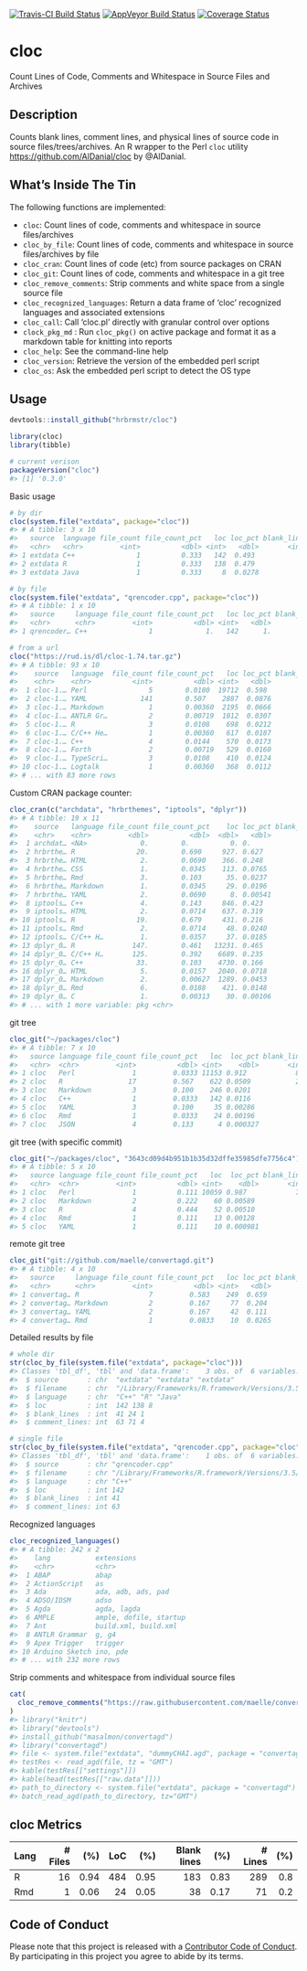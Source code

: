 
<!-- README.md is generated from README.Rmd. Please edit that file -->

[![Travis-CI Build
Status](https://travis-ci.org/hrbrmstr/cloc.svg?branch=master)](https://travis-ci.org/hrbrmstr/cloc)
[![AppVeyor Build
Status](https://ci.appveyor.com/api/projects/status/github/hrbrmstr/cloc?branch=master&svg=true)](https://ci.appveyor.com/project/hrbrmstr/cloc)
[![Coverage
Status](https://img.shields.io/codecov/c/github/hrbrmstr/cloc/master.svg)](https://codecov.io/github/hrbrmstr/cloc?branch=master)

# cloc

Count Lines of Code, Comments and Whitespace in Source Files and
Archives

## Description

Counts blank lines, comment lines, and physical lines of source code in
source files/trees/archives. An R wrapper to the Perl `cloc` utility
<https://github.com/AlDanial/cloc> by @AlDanial.

## What’s Inside The Tin

The following functions are implemented:

  - `cloc`: Count lines of code, comments and whitespace in source
    files/archives
  - `cloc_by_file`: Count lines of code, comments and whitespace in
    source files/archives by file
  - `cloc_cran`: Count lines of code (etc) from source packages on CRAN
  - `cloc_git`: Count lines of code, comments and whitespace in a git
    tree
  - `cloc_remove_comments`: Strip comments and white space from a single
    source file
  - `cloc_recognized_languages`: Return a data frame of ‘cloc’
    recognized languages and associated extensions
  - `cloc_call`: Call ‘cloc.pl’ directly with granular control over
    options
  - `clock_pkg_md` : Run `cloc_pkg()` on active package and format it as
    a markdown table for knitting into reports
  - `cloc_help`: See the command-line help
  - `cloc_version`: Retrieve the version of the embedded perl script
  - `cloc_os`: Ask the embedded perl script to detect the OS type

## Usage

``` r
devtools::install_github("hrbrmstr/cloc")
```

``` r
library(cloc)
library(tibble)

# current verison
packageVersion("cloc")
#> [1] '0.3.0'
```

Basic usage

``` r
# by dir
cloc(system.file("extdata", package="cloc"))
#> # A tibble: 3 x 10
#>   source  language file_count file_count_pct   loc loc_pct blank_lines blank_line_pct comment_lines comment_line_pct
#>   <chr>   <chr>         <int>          <dbl> <int>   <dbl>       <int>          <dbl>         <int>            <dbl>
#> 1 extdata C++               1          0.333   142  0.493           41         0.621             63           0.457 
#> 2 extdata R                 1          0.333   138  0.479           24         0.364             71           0.514 
#> 3 extdata Java              1          0.333     8  0.0278           1         0.0152             4           0.0290

# by file
cloc(system.file("extdata", "qrencoder.cpp", package="cloc"))
#> # A tibble: 1 x 10
#>   source     language file_count file_count_pct   loc loc_pct blank_lines blank_line_pct comment_lines comment_line_pct
#>   <chr>      <chr>         <int>          <dbl> <int>   <dbl>       <int>          <dbl>         <int>            <dbl>
#> 1 qrencoder… C++               1             1.   142      1.          41             1.            63               1.

# from a url
cloc("https://rud.is/dl/cloc-1.74.tar.gz")
#> # A tibble: 93 x 10
#>    source   language  file_count file_count_pct   loc loc_pct blank_lines blank_line_pct comment_lines comment_line_pct
#>    <chr>    <chr>          <int>          <dbl> <int>   <dbl>       <int>          <dbl>         <int>            <dbl>
#>  1 cloc-1.… Perl               5        0.0180  19712  0.598         1353       0.420             2430          0.443  
#>  2 cloc-1.… YAML             141        0.507    2887  0.0876           1       0.000311           141          0.0257 
#>  3 cloc-1.… Markdown           1        0.00360  2195  0.0666         226       0.0702              26          0.00474
#>  4 cloc-1.… ANTLR Gr…          2        0.00719  1012  0.0307         200       0.0621              59          0.0108 
#>  5 cloc-1.… R                  3        0.0108    698  0.0212          95       0.0295             312          0.0569 
#>  6 cloc-1.… C/C++ He…          1        0.00360   617  0.0187         191       0.0593             780          0.142  
#>  7 cloc-1.… C++                4        0.0144    570  0.0173         132       0.0410             173          0.0315 
#>  8 cloc-1.… Forth              2        0.00719   529  0.0160          17       0.00528             84          0.0153 
#>  9 cloc-1.… TypeScri…          3        0.0108    410  0.0124          52       0.0162              39          0.00711
#> 10 cloc-1.… Logtalk            1        0.00360   368  0.0112          59       0.0183              57          0.0104 
#> # ... with 83 more rows
```

Custom CRAN package counter:

``` r
cloc_cran(c("archdata", "hrbrthemes", "iptools", "dplyr"))
#> # A tibble: 19 x 11
#>    source   language file_count file_count_pct    loc loc_pct blank_lines blank_line_pct comment_lines comment_line_pct
#>    <chr>    <chr>         <dbl>          <dbl>  <dbl>   <dbl>       <dbl>          <dbl>         <dbl>            <dbl>
#>  1 archdat… <NA>             0.        0.          0. 0.               0.        0.                 0.         0.      
#>  2 hrbrthe… R               20.        0.690     927. 0.627          183.        0.523            549.         0.823   
#>  3 hrbrthe… HTML             2.        0.0690    366. 0.248           48.        0.137              2.         0.00300 
#>  4 hrbrthe… CSS              1.        0.0345    113. 0.0765          27.        0.0771             0.         0.      
#>  5 hrbrthe… Rmd              3.        0.103      35. 0.0237          78.        0.223            116.         0.174   
#>  6 hrbrthe… Markdown         1.        0.0345     29. 0.0196          14.        0.0400             0.         0.      
#>  7 hrbrthe… YAML             2.        0.0690      8. 0.00541          0.        0.                 0.         0.      
#>  8 iptools… C++              4.        0.143     846. 0.423          167.        0.408            375.         0.289   
#>  9 iptools… HTML             2.        0.0714    637. 0.319           54.        0.132              2.         0.00154 
#> 10 iptools… R               19.        0.679     431. 0.216          125.        0.306            625.         0.482   
#> 11 iptools… Rmd              2.        0.0714     48. 0.0240          33.        0.0807            72.         0.0555  
#> 12 iptools… C/C++ H…         1.        0.0357     37. 0.0185          30.        0.0733           223.         0.172   
#> 13 dplyr_0… R              147.        0.461   13231. 0.465         2672.        0.390           3879.         0.673   
#> 14 dplyr_0… C/C++ H…       125.        0.392    6689. 0.235         1837.        0.268            270.         0.0469  
#> 15 dplyr_0… C++             33.        0.103    4730. 0.166          920.        0.134            337.         0.0585  
#> 16 dplyr_0… HTML             5.        0.0157   2040. 0.0718         174.        0.0254             5.         0.000868
#> 17 dplyr_0… Markdown         2.        0.00627  1289. 0.0453         624.        0.0910             0.         0.      
#> 18 dplyr_0… Rmd              6.        0.0188    421. 0.0148         622.        0.0907          1270.         0.220   
#> 19 dplyr_0… C                1.        0.00313    30. 0.00106          7.        0.00102            0.         0.      
#> # ... with 1 more variable: pkg <chr>
```

git tree

``` r
cloc_git("~/packages/cloc")
#> # A tibble: 7 x 10
#>   source language file_count file_count_pct   loc  loc_pct blank_lines blank_line_pct comment_lines comment_line_pct
#>   <chr>  <chr>         <int>          <dbl> <int>    <dbl>       <int>          <dbl>         <int>            <dbl>
#> 1 cloc   Perl              1         0.0333 11153 0.912            835         0.705           1291          0.722  
#> 2 cloc   R                17         0.567    622 0.0509           207         0.175            360          0.201  
#> 3 cloc   Markdown          3         0.100    246 0.0201            49         0.0414             0          0.     
#> 4 cloc   C++               1         0.0333   142 0.0116            41         0.0346            63          0.0352 
#> 5 cloc   YAML              3         0.100     35 0.00286           14         0.0118             3          0.00168
#> 6 cloc   Rmd               1         0.0333    24 0.00196           38         0.0321            71          0.0397 
#> 7 cloc   JSON              4         0.133      4 0.000327           0         0.                 0          0.
```

git tree (with specific commit)

``` r
cloc_git("~/packages/cloc", "3643cd09d4b951b1b35d32dffe35985dfe7756c4")
#> # A tibble: 5 x 10
#>   source language file_count file_count_pct   loc  loc_pct blank_lines blank_line_pct comment_lines comment_line_pct
#>   <chr>  <chr>         <int>          <dbl> <int>    <dbl>       <int>          <dbl>         <int>            <dbl>
#> 1 cloc   Perl              1          0.111 10059 0.987            787        0.911            1292         0.957   
#> 2 cloc   Markdown          2          0.222    60 0.00589           31        0.0359              0         0.      
#> 3 cloc   R                 4          0.444    52 0.00510           22        0.0255             25         0.0185  
#> 4 cloc   Rmd               1          0.111    13 0.00128           21        0.0243             32         0.0237  
#> 5 cloc   YAML              1          0.111    10 0.000981           3        0.00347             1         0.000741
```

remote git tree

``` r
cloc_git("git://github.com/maelle/convertagd.git")
#> # A tibble: 4 x 10
#>   source     language file_count file_count_pct   loc loc_pct blank_lines blank_line_pct comment_lines comment_line_pct
#>   <chr>      <chr>         <int>          <dbl> <int>   <dbl>       <int>          <dbl>         <int>            <dbl>
#> 1 convertag… R                 7         0.583    249  0.659           70          0.560            68           0.667 
#> 2 convertag… Markdown          2         0.167     77  0.204           23          0.184             0           0.    
#> 3 convertag… YAML              2         0.167     42  0.111           16          0.128             4           0.0392
#> 4 convertag… Rmd               1         0.0833    10  0.0265          16          0.128            30           0.294
```

Detailed results by file

``` r
# whole dir
str(cloc_by_file(system.file("extdata", package="cloc")))
#> Classes 'tbl_df', 'tbl' and 'data.frame':    3 obs. of  6 variables:
#>  $ source       : chr  "extdata" "extdata" "extdata"
#>  $ filename     : chr  "/Library/Frameworks/R.framework/Versions/3.5/Resources/library/cloc/extdata/qrencoder.cpp" "/Library/Frameworks/R.framework/Versions/3.5/Resources/library/cloc/extdata/dbi.r" "/Library/Frameworks/R.framework/Versions/3.5/Resources/library/cloc/extdata/App.java"
#>  $ language     : chr  "C++" "R" "Java"
#>  $ loc          : int  142 138 8
#>  $ blank_lines  : int  41 24 1
#>  $ comment_lines: int  63 71 4

# single file
str(cloc_by_file(system.file("extdata", "qrencoder.cpp", package="cloc")))
#> Classes 'tbl_df', 'tbl' and 'data.frame':    1 obs. of  6 variables:
#>  $ source       : chr "qrencoder.cpp"
#>  $ filename     : chr "/Library/Frameworks/R.framework/Versions/3.5/Resources/library/cloc/extdata/qrencoder.cpp"
#>  $ language     : chr "C++"
#>  $ loc          : int 142
#>  $ blank_lines  : int 41
#>  $ comment_lines: int 63
```

Recognized languages

``` r
cloc_recognized_languages()
#> # A tibble: 242 x 2
#>    lang           extensions            
#>    <chr>          <chr>                 
#>  1 ABAP           abap                  
#>  2 ActionScript   as                    
#>  3 Ada            ada, adb, ads, pad    
#>  4 ADSO/IDSM      adso                  
#>  5 Agda           agda, lagda           
#>  6 AMPLE          ample, dofile, startup
#>  7 Ant            build.xml, build.xml  
#>  8 ANTLR Grammar  g, g4                 
#>  9 Apex Trigger   trigger               
#> 10 Arduino Sketch ino, pde              
#> # ... with 232 more rows
```

Strip comments and whitespace from individual source files

``` r
cat(
  cloc_remove_comments("https://raw.githubusercontent.com/maelle/convertagd/master/README.Rmd")
)
#> library("knitr")
#> library("devtools")
#> install_github("masalmon/convertagd")
#> library("convertagd")
#> file <- system.file("extdata", "dummyCHAI.agd", package = "convertagd")
#> testRes <- read_agd(file, tz = "GMT")
#> kable(testRes[["settings"]])
#> kable(head(testRes[["raw.data"]]))
#> path_to_directory <- system.file("extdata", package = "convertagd")
#> batch_read_agd(path_to_directory, tz="GMT")
```

## cloc Metrics

| Lang | \# Files |  (%) | LoC |  (%) | Blank lines |  (%) | \# Lines | (%) |
| :--- | -------: | ---: | --: | ---: | ----------: | ---: | -------: | --: |
| R    |       16 | 0.94 | 484 | 0.95 |         183 | 0.83 |      289 | 0.8 |
| Rmd  |        1 | 0.06 |  24 | 0.05 |          38 | 0.17 |       71 | 0.2 |

## Code of Conduct

Please note that this project is released with a [Contributor Code of
Conduct](CONDUCT.md). By participating in this project you agree to
abide by its terms.
